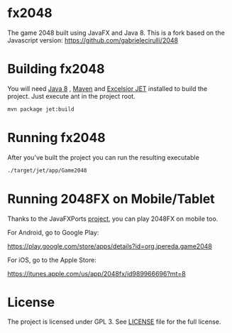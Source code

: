 fx2048
======

The game 2048 built using JavaFX and Java 8. This is a fork based on the
Javascript version: https://github.com/gabrielecirulli/2048

Building fx2048
====================

You will need [Java 8](http://www.oracle.com/technetwork/java/javase/downloads/index.html)
, [Maven](http://maven.apache.org/) and [Excelsior JET](http://www.excelsiorjet.com) installed to build the project. 
Just execute ant in the project root.

```bash
mvn package jet:build
```

Running fx2048
===================

After you've built the project you can run the resulting executable

```bash
./target/jet/app/Game2048
```

Running 2048FX on Mobile/Tablet
=====================

Thanks to the JavaFXPorts [project](https://bitbucket.org/javafxports), you can play 2048FX on mobile too.

For Android, go to Google Play: 

https://play.google.com/store/apps/details?id=org.jpereda.game2048

For iOS, go to the Apple Store:

https://itunes.apple.com/us/app/2048fx/id989966696?mt=8


License
===================

The project is licensed under GPL 3. See [LICENSE](https://raw.githubusercontent.com/brunoborges/fx2048/master/LICENSE)
file for the full license.
